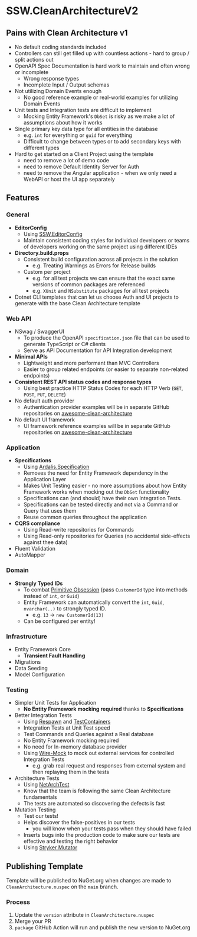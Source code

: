 # SSW.CleanArchitectureV2

## Pains with Clean Architecture v1

- No default coding standards included
- Controllers can still get filled up with countless actions - hard to group / split actions out
- OpenAPI Spec Documentation is hard work to maintain and often wrong or incomplete
  - Wrong response types
  - Incomplete Input / Output schemas
- Not utilizing Domain Events enough
  - No good reference example or real-world examples for utilizing Domain Events
- Unit tests and Integration tests are difficult to implement
  - Mocking Entity Framework's `DbSet` is risky as we make a lot of assumptions about how it works
- Single primary key data type for all entities in the database
  - e.g. `int` for everything or `guid` for everything
  - Difficult to change between types or to add secondary keys with different types
- Hard to get started on a Client Project using the template
  - need to remove a lot of demo code
  - need to remove Default Identity Server for Auth
  - need to remove the Angular application - when we only need a WebAPI or host the UI app separately

## Features

### General

- **EditorConfig**
  - Using [SSW.EditorConfig](https://github.com/SSWConsulting/SSW.EditorConfig)
  - Maintain consistent coding styles for individual developers or teams of developers working on the same project using different IDEs
- **Directory.build.props**
  - Consistent build configuration across all projects in the solution
    - e.g. Treating Warnings as Errors for Release builds
  - Custom per project
    - e.g. for all test projects we can ensure that the exact same versions of common packages are referenced
    - e.g. `XUnit` and `NSubstitute` packages for all test projects
- Dotnet CLI templates that can let us choose Auth and UI projects to generate with the base Clean Architecture template

### Web API

- NSwag / SwaggerUI
  - To produce the OpenAPI `specification.json` file that can be used to generate TypeScript or C# clients
  - Serve as API Documentation for API Integration development
- **Minimal APIs**
  - Lightweight and more performant than MVC Controllers
  - Easier to group related endpoints (or easier to separate non-related endpoints)
- **Consistent REST API status codes and response types**
  - Using best practice HTTP Status Codes for each HTTP Verb (`GET`, `POST`, `PUT`, `DELETE`)
- No default auth provider
  - Authentication provider examples will be in separate GitHub repositories on [awesome-clean-architecture](https://github.com/SSWConsulting/awesome-clean-architecture)
- No default UI framework
  - UI framework reference examples will be in separate GitHub repositories on [awesome-clean-architecture](https://github.com/SSWConsulting/awesome-clean-architecture)

### Application

- **Specifications**
  - Using [Ardalis.Specification](https://github.com/ardalis/Specification)
  - Removes the need for Entity Framework dependency in the Application Layer
  - Makes Unit Testing easier - no more assumptions about how Entity Framework works when mocking out the `DbSet` functionality
  - Specifications can (and should) have their own Integration Tests.
  - Specifications can be tested directly and not via a Command or Query that uses them
  - Reuse common queries throughout the application
- **CQRS compliance**
  - Using Read-write repositories for Commands
  - Using Read-only repositories for Queries (no accidental side-effects against thee data)
- Fluent Validation
- AutoMapper

### Domain

- **Strongly Typed IDs**
  - To combat [Primitive Obsession](https://blog.ndepend.com/code-smell-primitive-obsession-and-refactoring-recipes/) (pass `CustomerId` type into methods instead of `int`, or `Guid`)
  - Entity Framework can automatically convert the `int`, `Guid`, `nvarchar(..)` to strongly typed ID.
    - e.g. `13` -> `new CustomerId(13)`
  - Can be configured per entity!

### Infrastructure

- Entity Framework Core
  - **Transient Fault Handling**
- Migrations
- Data Seeding
- Model Configuration

### Testing

- Simpler Unit Tests for Application
  - **No Entity Framework mocking required** thanks to **Specifications**
- Better Integration Tests
  - Using [Respawn](https://github.com/jbogard/Respawn) and [TestContainers](https://dotnet.testcontainers.org/)
  - Integration Tests at Unit Test speed
  - Test Commands and Queries against a Real database
  - No Entity Framework mocking required
  - No need for In-memory database provider
  - Using [Wire-Mock](https://wiremock.org/) to mock out external services for controlled Integration Tests
    - e.g. grab real request and responses from external system and then replaying them in the tests
- Architecture Tests
  - Using [NetArchTest](https://github.com/BenMorris/NetArchTest)
  - Know that the team is following the same Clean Architecture fundamentals
  - The tests are automated so discovering the defects is fast
- Mutation Testing
  - Test our tests!
  - Helps discover the false-positives in our tests
    - you will know when your tests pass when they should have failed
  - Inserts bugs into the production code to make sure our tests are effective and testing the right behavior
  - Using [Stryker Mutator](https://stryker-mutator.io/)

## Publishing Template

Template will be published to NuGet.org when changes are made to `CleanArchitecture.nuspec` on the `main` branch.

### Process

1. Update the `version` attribute in `CleanArchitecture.nuspec`
2. Merge your PR
3. `package` GitHub Action will run and publish the new version to NuGet.org

